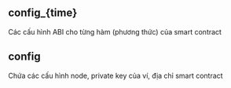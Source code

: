 ## config_{time}
Các cấu hình ABI cho từng hàm (phương thức) của smart contract
## config
Chứa các cấu hình node, private key của ví, địa chỉ smart contract